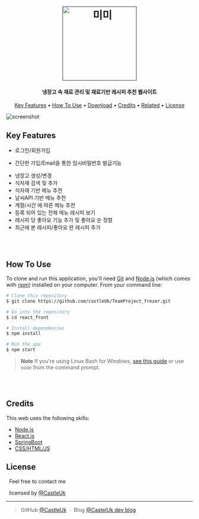 <h1 align="center">
  <br>
  <a href=""><img src="https://github.com/castleUk/TeamProject_frezer/blob/main/react_front/src/assets/images/logo.png?raw=true" alt="미미" width="200"></a>
  
  <br>

</h1>

<h4 align="center">냉장고 속 재료 관리 및 재료기반 레시피 추천 웹사이트</h4>


<p align="center">
  <a href="#key-features">Key Features</a> •
  <a href="#how-to-use">How To Use</a> •
  <a href="#download">Download</a> •
  <a href="#credits">Credits</a> •
  <a href="#related">Related</a> •
  <a href="#license">License</a>
</p>

![screenshot](https://user-images.githubusercontent.com/114047203/216315597-de4f70a3-cc9c-49cd-a2ae-037159f4c91d.gif)

## Key Features

* 로그인/회원가입 
- 간단한 가입/Email을 통한 임시비밀번호 발급기능
* 냉장고 생성/변경
* 식자재 검색 및 추가 
* 식자재 기반 메뉴 추천
* 날씨API 기반 메뉴 추천
* 계절/시간 에 따른 메뉴 추천
* 등록 되어 있는 전체 메뉴 레시피 보기
* 레시피 당 좋아요 기능 추가 및 좋아요 순 정렬
* 최근에 본 레시피/좋아요 한 레시피 추가

<br>
<br>

## How To Use

To clone and run this application, you'll need [Git](https://git-scm.com) and [Node.js](https://nodejs.org/en/download/) (which comes with [npm](http://npmjs.com)) installed on your computer. From your command line:

```bash
# Clone this repository
$ git clone https://github.com/castleUk/TeamProject_frezer.git

# Go into the repository
$ cd react_front

# Install dependencies
$ npm install

# Run the app
$ npm start
```

> **Note**
> If you're using Linux Bash for Windows, [see this guide](https://www.howtogeek.com/261575/how-to-run-graphical-linux-desktop-applications-from-windows-10s-bash-shell/) or use `node` from the command prompt.

<br>
<br>

## Credits

This web uses the following skills:

- [Node.js](https://nodejs.org/)
- [React.js](https://ko.reactjs.org/)
- [SpringBoot](https://spring.io/)
- [CSS/HTML/JS](#)


## License

&nbsp; Feel free to contact me
<br>

&nbsp; licensed by [@CastleUk](mailto:ppkk34@gmail.com) <br>


---


> GitHub [@CastleUk](https://github.com/castleUk) &nbsp;&middot;&nbsp;
> Blog [@CastelUk dev blog](https://castleuk.github.io/)
